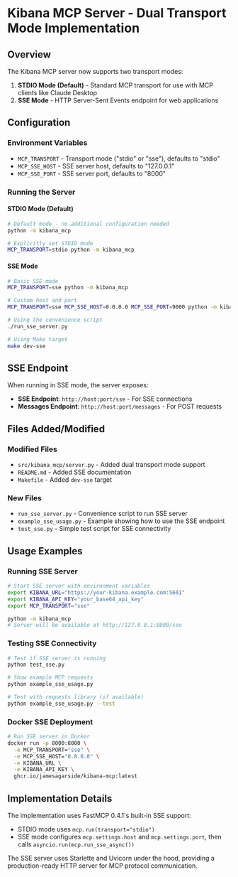 # Kibana MCP Server - Dual Transport Mode Implementation

## Overview

The Kibana MCP server now supports two transport modes:

1. **STDIO Mode (Default)** - Standard MCP transport for use with MCP clients like Claude Desktop
2. **SSE Mode** - HTTP Server-Sent Events endpoint for web applications

## Configuration

### Environment Variables

- `MCP_TRANSPORT` - Transport mode ("stdio" or "sse"), defaults to "stdio"
- `MCP_SSE_HOST` - SSE server host, defaults to "127.0.0.1" 
- `MCP_SSE_PORT` - SSE server port, defaults to "8000"

### Running the Server

#### STDIO Mode (Default)
```bash
# Default mode - no additional configuration needed
python -m kibana_mcp

# Explicitly set STDIO mode
MCP_TRANSPORT=stdio python -m kibana_mcp
```

#### SSE Mode
```bash
# Basic SSE mode
MCP_TRANSPORT=sse python -m kibana_mcp

# Custom host and port
MCP_TRANSPORT=sse MCP_SSE_HOST=0.0.0.0 MCP_SSE_PORT=9000 python -m kibana_mcp

# Using the convenience script
./run_sse_server.py

# Using Make target
make dev-sse
```

## SSE Endpoint

When running in SSE mode, the server exposes:
- **SSE Endpoint**: `http://host:port/sse` - For SSE connections
- **Messages Endpoint**: `http://host:port/messages` - For POST requests

## Files Added/Modified

### Modified Files
- `src/kibana_mcp/server.py` - Added dual transport mode support
- `README.md` - Added SSE documentation
- `Makefile` - Added `dev-sse` target

### New Files
- `run_sse_server.py` - Convenience script to run SSE server
- `example_sse_usage.py` - Example showing how to use the SSE endpoint
- `test_sse.py` - Simple test script for SSE connectivity

## Usage Examples

### Running SSE Server
```bash
# Start SSE server with environment variables
export KIBANA_URL="https://your-kibana.example.com:5601"
export KIBANA_API_KEY="your_base64_api_key"
export MCP_TRANSPORT="sse"

python -m kibana_mcp
# Server will be available at http://127.0.0.1:8000/sse
```

### Testing SSE Connectivity
```bash
# Test if SSE server is running
python test_sse.py

# Show example MCP requests
python example_sse_usage.py

# Test with requests library (if available)
python example_sse_usage.py --test
```

### Docker SSE Deployment
```bash
# Run SSE server in Docker
docker run -p 8000:8000 \
  -e MCP_TRANSPORT="sse" \
  -e MCP_SSE_HOST="0.0.0.0" \
  -e KIBANA_URL \
  -e KIBANA_API_KEY \
  ghcr.io/jamesagarside/kibana-mcp:latest
```

## Implementation Details

The implementation uses FastMCP 0.4.1's built-in SSE support:
- STDIO mode uses `mcp.run(transport="stdio")`
- SSE mode configures `mcp.settings.host` and `mcp.settings.port`, then calls `asyncio.run(mcp.run_sse_async())`

The SSE server uses Starlette and Uvicorn under the hood, providing a production-ready HTTP server for MCP protocol communication.
